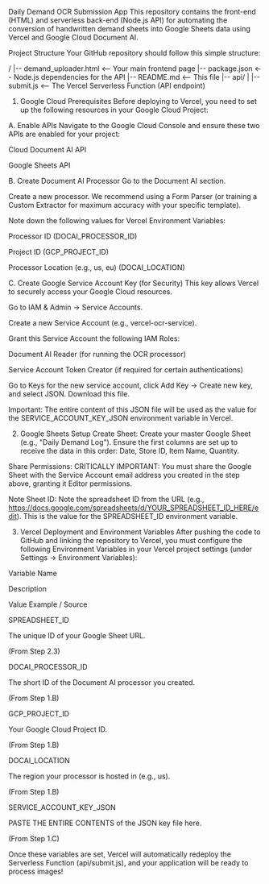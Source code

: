 Daily Demand OCR Submission App
This repository contains the front-end (HTML) and serverless back-end (Node.js API) for automating the conversion of handwritten demand sheets into Google Sheets data using Vercel and Google Cloud Document AI.

Project Structure
Your GitHub repository should follow this simple structure:

/
|-- demand_uploader.html  <-- Your main frontend page
|-- package.json          <-- Node.js dependencies for the API
|-- README.md             <-- This file
|-- api/
|   |-- submit.js         <-- The Vercel Serverless Function (API endpoint)

1. Google Cloud Prerequisites
Before deploying to Vercel, you need to set up the following resources in your Google Cloud Project:

A. Enable APIs
Navigate to the Google Cloud Console and ensure these two APIs are enabled for your project:

Cloud Document AI API

Google Sheets API

B. Create Document AI Processor
Go to the Document AI section.

Create a new processor. We recommend using a Form Parser (or training a Custom Extractor for maximum accuracy with your specific template).

Note down the following values for Vercel Environment Variables:

Processor ID (DOCAI_PROCESSOR_ID)

Project ID (GCP_PROJECT_ID)

Processor Location (e.g., us, eu) (DOCAI_LOCATION)

C. Create Google Service Account Key (for Security)
This key allows Vercel to securely access your Google Cloud resources.

Go to IAM & Admin -> Service Accounts.

Create a new Service Account (e.g., vercel-ocr-service).

Grant this Service Account the following IAM Roles:

Document AI Reader (for running the OCR processor)

Service Account Token Creator (if required for certain authentications)

Go to Keys for the new service account, click Add Key -> Create new key, and select JSON. Download this file.

Important: The entire content of this JSON file will be used as the value for the SERVICE_ACCOUNT_KEY_JSON environment variable in Vercel.

2. Google Sheets Setup
Create Sheet: Create your master Google Sheet (e.g., "Daily Demand Log"). Ensure the first columns are set up to receive the data in this order: Date, Store ID, Item Name, Quantity.

Share Permissions: CRITICALLY IMPORTANT: You must share the Google Sheet with the Service Account email address you created in the step above, granting it Editor permissions.

Note Sheet ID: Note the spreadsheet ID from the URL (e.g., https://docs.google.com/spreadsheets/d/YOUR_SPREADSHEET_ID_HERE/edit). This is the value for the SPREADSHEET_ID environment variable.

3. Vercel Deployment and Environment Variables
After pushing the code to GitHub and linking the repository to Vercel, you must configure the following Environment Variables in your Vercel project settings (under Settings -> Environment Variables):

Variable Name

Description

Value Example / Source

SPREADSHEET_ID

The unique ID of your Google Sheet URL.

(From Step 2.3)

DOCAI_PROCESSOR_ID

The short ID of the Document AI processor you created.

(From Step 1.B)

GCP_PROJECT_ID

Your Google Cloud Project ID.

(From Step 1.B)

DOCAI_LOCATION

The region your processor is hosted in (e.g., us).

(From Step 1.B)

SERVICE_ACCOUNT_KEY_JSON

PASTE THE ENTIRE CONTENTS of the JSON key file here.

(From Step 1.C)

Once these variables are set, Vercel will automatically redeploy the Serverless Function (api/submit.js), and your application will be ready to process images!
